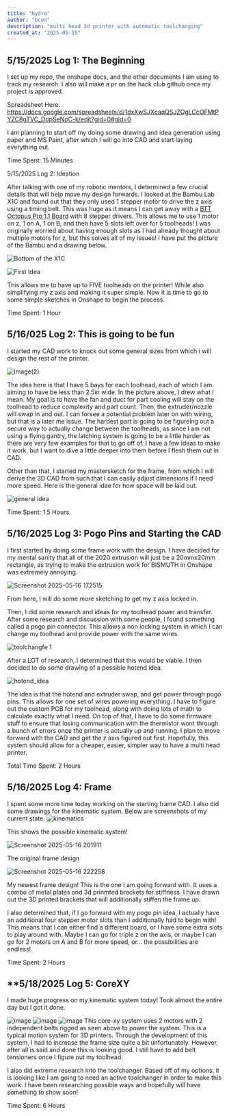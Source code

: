```yaml
---
title: "Hydra"
author: "bcon"
description: "multi head 3d printer with automatic toolchanging"
created_at: "2025-05-15"
---
```


## **5/15/2025 Log 1: The Beginning**

I set up my repo, the onshape docs, and the other documents I am using to track my research. I also will make a pr on the hack club github once my project is approved. 

Spreadsheet Here: https://docs.google.com/spreadsheets/d/1dxXwSJXcaqQSJZOgLCcOFMtPYZC8gTVC_DopSeNoC-k/edit?gid=0#gid=0

I am planning to start off my doing some drawing and idea generation using paper and MS Paint, after which I will go into CAD and start laying everything out. 

Time Spent: 15 Minutes

5/15/2025 Log 2: Ideation

After talking with one of my robotic mentors, I determined a few crucial details that will help move my design forwards. I looked at the Bambu Lab X1C and found out that they only used 1 stepper motor to drive the z axis using a timing belt. This was huge as it means I can get away with a [BTT Octopus Pro 1.1 Board](https://biqu.equipment/products/bigtreetech-octopus-pro-v1-0-chip-f446?variant=40144816767074) with 8 stepper drivers. This allows me to use 1 motor on z, 1 on A, 1 on B, and then have 5 slots left over for 5 toolheads! I was originally worried about having enough slots as I had already thought about multiple motors for z, but this solves all of my issues! I have put the picture of the Bambu and a drawing below. 

![Bottom of the X1C](https://cdn-forum.bambulab.com/original/3X/4/e/4eaea6886d38b572c5476957a8a062e6ea47568e.webp)

![First Idea](https://github.com/user-attachments/assets/6c60a9bc-2513-4067-8761-e16e68037779)

This allows me to have up to FIVE toolheads on the printer! While also simplifying my z axis and making it super simple. Now it is time to go to some simple sketches in Onshape to begin the process.

Time Spent: 1 Hour

## **5/16/025 Log 2: This is going to be fun**

I started my CAD work to knock out some general sizes from which i will design the rest of the printer. 

![image(2)](https://github.com/user-attachments/assets/38d6a12f-e4a4-4263-a9f4-301e3c42bba8)

The idea here is that I have 5 bays for each toolhead, each of which I am aiming to have be less than 2.5in wide. In the picture above, I drew what I mean. My goal is to have the fan and duct for part cooling will stay on the toolhead to reduce complexity and part count. Then, the extruder/nozzle will swap in and out. I can forsee a potential problem later on with wiring, but that is a later me issue. The hardest part is going to be figureing out a secure way to actually change between the toolheads, as since I am not using a flying gantry, the latching system is going to be a little harder as there are very few examples for that to go off of. I have a few ideas to make it work, but I want to dive a little deeper into them before I flesh them out in CAD.

Other than that, I started my mastersketch for the frame, from which I will derive the 3D CAD from such that I can easily adjust dimensions if I need more speed. Here is the general idae for how space will be laid out. 

![general idea](https://github.com/user-attachments/assets/27e8b088-10b5-4473-be7e-dd22ed6a3e5c)

Time Spent: 1.5 Hours

## **5/16/2025 Log 3: Pogo Pins and Starting the CAD**

I first started by doing some frame work with the design. I have decided for my mental sanity that all of the 2020 extrusion will just be a 20mmx20mm rectangle, as trying to make the extrusion work for BISMUTH in Onshape was extremely annoying. 

![Screenshot 2025-05-16 172515](https://github.com/user-attachments/assets/8203852f-2f3f-4b88-ac7a-74155f4707da)

From here, I will do some more sketching to get my z axis locked in. 

Then, I did some research and ideas for my toolhead power and transfer. After some research and discussion with some people, I found something called a pogo pin connector. This allows a non locking system in which I can change my toolhead and provide power with the same wires. 

![toolchangfe 1](https://github.com/user-attachments/assets/635f1724-bb57-4b7d-9daa-52c17a98cb52)

After a LOT of research, I determined that this would be viable. I then decided to do some drawing of a possible hotend idea. 

![hotend_idea](https://github.com/user-attachments/assets/fcdde9bc-730a-4677-8ed2-7640d90f8737)

The idea is that the hotend and extruder swap, and get power through pogo pins. This allows for one set of wires powering everything. I have to figure out the custom PCB for my toolhead, along with doing lots of math to calculate exactly what I need. On top of that, I have to do some firmware stuff to ensure that losing communication with the thermistor wont through a bunch of errors once the printer is actually up and running. I plan to move forward with the CAD and get the z axis figured out first. Hopefully, this system should allow for a cheaper, easier, simpler way to have a multi head printer. 

Total Time Spent: 2 Hours

## **5/16/2025 Log 4: Frame**

I spent some more time today working on the starting frame CAD. I also did some drawings for the kinematic system. Below are screenshots of my current state. 
![kinematics](https://github.com/user-attachments/assets/71b89c42-71c5-40a9-a606-734f1996527d)

This shows the possible kinematic system!


![Screenshot 2025-05-16 201911](https://github.com/user-attachments/assets/2d9a6cf4-8a62-457d-94d6-9de530792046)

The original frame design

![Screenshot 2025-05-16 222258](https://github.com/user-attachments/assets/620368a4-19bf-4dcc-a942-8d430ea4aee2)

My newest frame design! This is the one I am going forward with. It uses a combo of metal plates and 3d prinmted brackets for stiffness. I have drawn out the 3D printed brackets that will additionally stiffen the frame up. 

I also determined that, if I go forward with my pogo pin idea, I actually have an additional four stepper motor slots than I additionally had to begin with! This means that I can either find a different board, or I have some extra slots to play around with. Maybe I can go for triple z on the axis, or maybe I can go for 2 motors on A and B for more speed, or... the possibilities are endless! 

Time Spent: 2 Hours

## **5/18/2025 Log 5: CoreXY

I made huge progress on my kinematic system today! Took almost the entire day but I got it done. 

![image](https://github.com/user-attachments/assets/f6254d2a-b544-4216-9a04-b1b16d7a76a2)
![image](https://github.com/user-attachments/assets/3afbfb91-132f-40b0-9b1b-000fcce6eb54)
![image](https://github.com/user-attachments/assets/ac0ad034-2516-4e68-9e7a-04b3789a7308)
This core-xy system uses 2 motors with 2 independent belts rigged as seen above to power the system. This is a typical motion system for 3D printers. Through the development of this system, I had to increase the frame size quite a bit unfortunately. However, after all is said and done this is looking good. I still have to add belt tensioners once I figure out my toolhead. 

I also did extreme research into the toolchanger. Based off of my options, it is looking like I am going to need an active toolchanger in order to make this work. I have been researching possible ways and hopefully will have something to show soon!

Time Spent: 6 Hours


